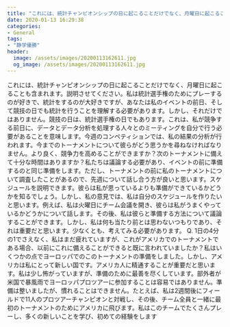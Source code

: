 ```yaml
---
title: "これには、統計チャンピオンシップの日に起こることだけでなく、月曜日に起こることも含まれます。"
date: 2020-01-13 16:29:38
categories:
- General
tags:
- "静学優勝"
header:
  image: /assets/images/20200113162611.jpg
  og_image: /assets/images/20200113162611.jpg
---
```


これには、統計チャンピオンシップの日に起こることだけでなく、月曜日に起こることも含まれます。説明させてください。私は統計選手権のためにプレーするのが好きで、統計をするのが大好きですが、あなたは私のイベントの前日、そして競技の日でも統計を行うことを理解する必要があります。しかし、それだけではありません。競技の日は、統計選手権の日でもあります。これは、私が競争する前日に、データとデータ分析を処理する人々とのミーティングを自分で行う必要があることを意味します。今週のコンペティションでは、私の結果の分析が行われます。今までのトーナメントについて彼らがどう思うかを尋ねなければなりません。より良く、競争力を高めることができますか？次のトーナメントに備えて十分な時間はありますか？私たちは議論する必要があり、イベントの前に準備するのと同じ準備をします。ただし、トーナメントの前に私のトーナメントについて調査したことがあるので、先週について話し合う方が良いと思います。スケジュールを説明できます。彼らは私が思っているよりも準備ができているかどうかを知るでしょう。しかし、私の意見では、私は自分のスケジュールを作りたいと思います。例えば、私は火曜日にチーム会議を開き、彼らは私がうまくやっているかどうかについて話します。その後、私は彼らと準備する方法について議論することができます。しかし、私は何も当たり前とは思わないつもりであり、それは重要だと思います。少なくとも、考えてみる必要があります。 Q. 1日の4分の1でさえなく、私はまだ疲れていますが、これがアメリカでのトーナメントである場合、以前にこれに備えることができると既に言われていましたか？私はいくつかの点でヨーロッパでのこのトーナメントの準備をしました。しかし、アメリカは私にとって新しい国です。アメリカ人に精通することが重要だと思います。私は少し怖がっていますが、準備のために最善を尽くしています。部外者が米国で暴風雨でヨーロッパプロツアーに参加することは容易ではありません。準備は整いましたが、慣れることはできません。たとえば、私は2週間後にフィールドで11人のプロツアーチャンピオンと対戦し、その後、チーム全員と一緒に最初のトーナメントのためにアメリカに飛びます。私はこのチームでたくさんプレーし、多くの新しいことを学び、初めての経験をします
